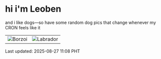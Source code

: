 # hi i'm Leoben

and i like dogs—so have some random dog pics that change whenever my CRON feels like it

|  |  |
|--------|----------|
| ![Borzoi](https://random-dog-vercel.vercel.app/api/random-borzoi?v=1756264101) | ![Labrador](https://random-dog-vercel.vercel.app/api/random-labrador?v=1756264101) |

Last updated: 2025-08-27 11:08 PHT
